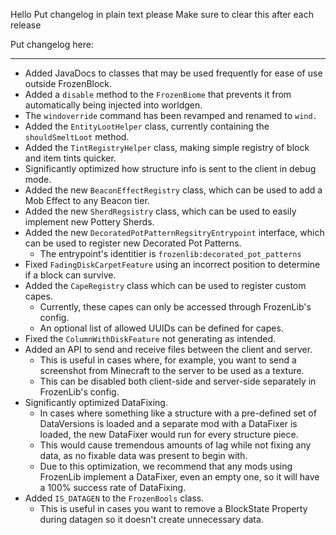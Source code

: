 Hello
Put changelog in plain text please
Make sure to clear this after each release

Put changelog here:

-----------------
- Added JavaDocs to classes that may be used frequently for ease of use outside FrozenBlock.
- Added a `disable` method to the `FrozenBiome` that prevents it from automatically being injected into worldgen.
- The `windoverride` command has been revamped and renamed to `wind.`
- Added the `EntityLootHelper` class, currently containing the `shouldSmeltLoot` method.
- Added the `TintRegistryHelper` class, making simple registry of block and item tints quicker.
- Significantly optimized how structure info is sent to the client in debug mode.
- Added the new `BeaconEffectRegistry` class, which can be used to add a Mob Effect to any Beacon tier.
- Added the new `SherdRegsistry` class, which can be used to easily implement new Pottery Sherds.
- Added the new `DecoratedPotPatternRegsitryEntrypoint` interface, which can be used to register new Decorated Pot Patterns.
  - The entrypoint's identitier is `frozenlib:decorated_pot_patterns`
- Fixed `FadingDiskCarpetFeature` using an incorrect position to determine if a block can survive.
- Added the `CapeRegistry` class which can be used to register custom capes.
  - Currently, these capes can only be accessed through FrozenLib's config.
  - An optional list of allowed UUIDs can be defined for capes.
- Fixed the `ColumnWithDiskFeature` not generating as intended.
- Added an API to send and receive files between the client and server.
  - This is useful in cases where, for example, you want to send a screenshot from Minecraft to the server to be used as a texture.
  - This can be disabled both client-side and server-side separately in FrozenLib's config.
- Significantly optimized DataFixing.
  - In cases where something like a structure with a pre-defined set of DataVersions is loaded and a separate mod with a DataFixer is loaded, the new DataFixer would run for every structure piece.
  - This would cause tremendous amounts of lag while not fixing any data, as no fixable data was present to begin with.
  - Due to this optimization, we recommend that any mods using FrozenLib implement a DataFixer, even an empty one, so it will have a 100% success rate of DataFixing.
- Added `IS_DATAGEN` to the `FrozenBools` class.
  - This is useful in cases you want to remove a BlockState Property during datagen so it doesn't create unnecessary data.
